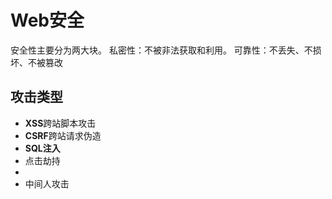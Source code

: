 # Web安全

安全性主要分为两大块。 私密性：不被非法获取和利用。 可靠性：不丢失、不损坏、不被篡改

## 攻击类型
* <b>XSS</b>跨站脚本攻击
* <b>CSRF</b>跨站请求伪造
* <b>SQL注入</b>
* 点击劫持
* 
* 中间人攻击